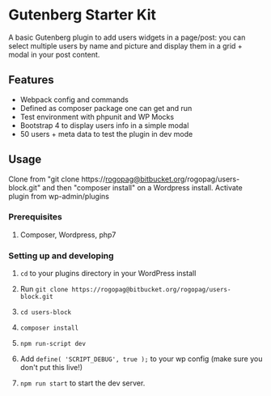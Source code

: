 # Gutenberg Starter Kit

A basic Gutenberg plugin to add users widgets in a page/post: you can select multiple users by name and picture and display them in a grid + modal in your post content.

## Features

- Webpack config and commands
- Defined as composer package one can get and run
- Test environment with phpunit and WP Mocks
- Bootstrap 4 to display users info in a simple modal
- 50 users + meta data to test the plugin in dev mode

## Usage

Clone from "git clone https://rogopag@bitbucket.org/rogopag/users-block.git" and then "composer install" on a Wordpress install. Activate plugin from wp-admin/plugins

### Prerequisites

1. Composer, Wordpress, php7

### Setting up and developing

1. `cd` to your plugins directory in your WordPress install
1. Run `git clone https://rogopag@bitbucket.org/rogopag/users-block.git`
1. `cd users-block`
1. `composer install`
1. `npm run-script dev`

1. Add `define( 'SCRIPT_DEBUG', true );` to your wp config (make sure you don't put this live!)
1. `npm run start` to start the dev server.
